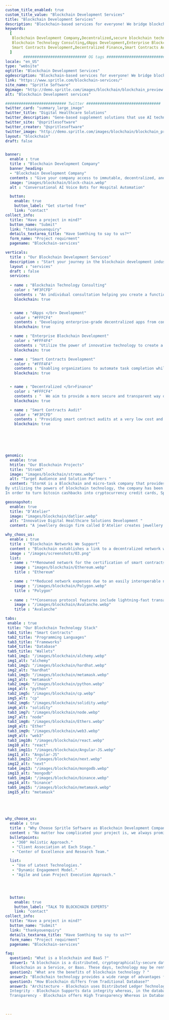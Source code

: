```yaml
---
custom_title_enabled: true
custom_title_value: "Blockchain Development Services"
title: "Blockchain Development Services"
description: "Blockchain-based services for everyone! We bridge blockchain technology with innovation and offer best blockchain-based services to companies and businesses"
keywords:
  [
   Blockchain Development Company,Decentralized,secure blockchain technologies,
   Blockchain Technology Consulting,dApps Development,Enterprise Blockchain Development,
   Smart Contracts Development,Decentralized Finance,Smart Contracts Audit,Ethereum,Polygon,Avalanche
  ]
        ############################ OG tags #################################
locale: "en_US"
type: "website"
ogtitle: "Blockchain Development Services"
ogdescription: "Blockchain-based services for everyone! We bridge blockchain technology with innovation and offer best blockchain-based services to companies and businesses" 
link: "https://www.spritle.com/blockchain-services/"
site_name: "Spritle Software"
Ogimage: "http://demo.spritle.com/images/blockchain/blockchain_preview.webp.pagespeed.ce.WkfbS_QTE-.webp"
alt: "Blockchain Development services" 

########################### Twitter #################################
twitter_card: "summary_large_image"
twitter_title: "Digital Healthcare Solutions" 
twitter_description: "Gene-based supplement solutions that use AI technology in Healthcare.We are HIPAA certified and offer custom built digital healthcare solutions for hospitals to improve their performance." 
twitter_site: "@spritlesoftware"
twitter_creater: "@spritlesoftware"
twitter_image: "http://demo.spritle.com/images/blockchain/blockchain_preview.webp.pagespeed.ce.WkfbS_QTE-.webp" 
layout: "blockchain"
draft: false


banner:
  enable : true
  title : "Blockchain Development Company"
  banner_heading:
  - "Blockchain Development Company"
  contents : "Give your company access to immutable, decentralized, and secure blockchain technologies. With our broad range of blockchain development services, we aid startups, companies, and enterprises in creating more automated, transparent, and effective versions of their operations."
  image: "images/blockchain/block-chain.webp"
  alt : "Conversational AI Voice Bots for Hospital Automation"

  button:
    enable: true
    button_label: "Get started free"
    link: "contact"
collect_info:
  title: "Have a project in mind?"
  button_name: "Submit"
  link: "thankyouenquiry"
  details_textarea_title: "Have Somthing to say to us?*"
  form_name: "Project requirment"
  pagename: "Blockchain-services"

verticals:
  title : "Our Blockchain Development Services"
  description : "Start your journey in the blockchain development industry. Blockchain development services help to create decentralized apps that provide increased traceability and security of data and transactions."
  layout : "services"
  draft : false
  services:
  
  - name : "Blockchain Technology Consulting"
    color : "#F3FCFD"
    contents : "An individual consultation helping you create a functional blockchain business network that is safe, democratic, and cutting edge."
    blockchain: true


  - name : "dApps </br> Development"
    color : "#FFFCF4"
    contents : "Developing enterprise-grade decentralized apps from conception to design, development to support, customers to speed up, the proper time to market, and ROI maximization."
    blockchain: true

  - name : "Enterprise Blockchain Development"
    color : "#FFF4F4"
    contents : "Utilize the power of innovative technology to create a long-lasting blockchain solution."
    blockchain: true

  - name : "Smart Contracts Development"
    color : "#FFF4F4"
    contents : "Enabling organizations to automate task completion while preserving the integrity of multi-party contracts."
    blockchain: true


  - name : "Decentralized </br>Finance"
    color : "#FFFCF4"
    contents : "  We aim to provide a more secure and transparent way of transaction with the use of blockchain technology."
    blockchain: true

  - name : "Smart Contracts Audit"
    color : "#F3FCFD"
    contents : "Providing smart contract audits at a very low cost and with security. With frequent auditing reports, you may complete your task quickly."
    blockchain: true

  




genomic:
  enable: true
  htitle: "Our Blockchain Projects"
  title: "StromX"
  image: "images/blockchain/stromx.webp"
  alt: "Target Audience and Solution Partners "
  content: "StormX is a Blockchain and micro-task company that provides crypto cashback.
By utilizing the powers of blockchain technology, the company has been able to offer rewards.
In order to turn bitcoin cashbacks into cryptocurrency credit cards, Spritle assists StromX."

geosnapshot:
  enable: true
  title: "D’Atelier"
  image: "images/blockchain/datlier.webp"
  alt: "Innovative Digital Healthcare Solutions Development "
  content: "A jewellery design firm called D'Atelier creates jewellery for clients on their specific requests. By developing an NFT marketplace where they may sell their unique creations as digital assets, Spritle assists them."

why_choos_us:
  enable : true
  title : "Blockchain Networks We Support"
  content : "Blockchain establishes a link to a decentralized network where users may transmit transactions and create apps without the need for a server or centralized control. Make use of our extensive network assistance for you."
  image : "/images/screenshots/03.png" 
  list:
  - name : "**Renowned network for the certification of smart contracts and transactions involving digital assets**"
    image : "images/blockchain/Ethereum.webp" 
    title : "Ethereum" 

  - name : "**Reduced network expenses due to an easily interoperable network**"
    image : "/images/blockchain/Polygon.webp"
    title : "Polygon"  
      
  - name : "**Consensus protocol features include lightning-fast transactions**"
    image : "/images/blockchain/Avalanche.webp"
    title : "Avalanche"

tabs:
 enable : true
 title: "Our Blockchain Technology Stack"
 tab1_title: "Smart Contracts"
 tab2_title: "Programming Languages"
 tab3_title: "Frameworks"
 tab4_title: "Database"
 tab5_title: "Wallets"
 tab1_img1: "/images/blockchain/alchemy.webp"
 img1_alt: "alchemy"
 tab1_img2: "/images/blockchain/hardhat.webp"
 img2_alt: "hardhat"
 tab1_img3: "/images/blockchain/metamask.webp"
 img3_alt: "metamask"
 tab2_img4: "/images/blockchain/python.webp"
 img4_alt: "python"
 tab2_img5: "/images/blockchain/cp.webp"
 img5_alt: "cp"
 tab2_img6: "/images/blockchain/solidity.webp"
 img6_alt: "solidity"
 tab3_img7: "/images/blockchain/node.webp"
 img7_alt: "node"
 tab3_img8: "/images/blockchain/Ethers.webp"
 img8_alt: "Ether"
 tab3_img9: "/images/blockchain/web3.webp"
 img9_alt: "web3"
 tab3_img10: "/images/blockchain/react.webp"
 img10_alt: "react"
 tab3_img11: "/images/blockchain/Angular-JS.webp"
 img11_alt: "Angular-JS"
 tab3_img12: "/images/blockchain/next.webp"
 img12_alt: "next"
 tab4_img13: "/images/blockchain/mongodb.webp"
 img13_alt: "mongodb"
 tab5_img14: "/images/blockchain/binance.webp"
 img14_alt: "binance"
 tab5_img15: "/images/blockchain/metamask.webp"
 img15_alt: "metamask"





why_choose_us:
  enable : true
  title : "Why Choose Spritle Software as Blockchain Development Company?"
  content : "No matter how complicated your project is, we always promise to deliver results. We deliver on our promises and live out what we teach. The first 15 days of blockchain development services from Spritle are entirely free. During this time, your team has the opportunity to observe Spritle's working methods and communication techniques."
  bulletpoints: 
   - "360° Holistic Approach."
   - "Client Association at Each Stage."
   - "Center of Excellence and Research Team."

  list:
   - "Use of Latest Technologies."
   - "Dynamic Engagement Model."
   - "Agile and Lean Project Execution Approach."


  

  button:
    enable: true
    button_label: "TALK TO BLOCKCHAIN EXPERTS"
    link: "contact"
collect_info:
  title: "Have a project in mind?"
  button_name: "Submit"
  link: "thankyouenquiry"
  details_textarea_title: "Have Somthing to say to us?*"
  form_name: "Project requirment"
  pagename: "Blockchain-services"

faq:
  question1: "What is a blockchain and BaaS ?"
  answer1: "A blockchain is a distributed, cryptographically-secure database structure that allows network participants to establish a trusted and immutable record of transactional data without the need for intermediaries.<br></br>
   Blockchain as a Service, or Baas. These days, technology may be rented, much as how Blockchain-as-a-Service enables businesses to rent cloud-based blockchain infrastructure."
  question2: "What are the benefits of blockchain technology ? "
  answer2: "Blockchain technology provides a wide range of advantages for both local communities and multinational corporations. Trusted data coordination, attack resistance, shared IT infrastructure, tokenization, and built-in incentivization are some of a blockchain's most often mentioned advantages."
  question3: "How Blockchain differs from Traditional Database?"
  answer3: "Architecture - Blockchain uses Distributed Ledger Technology, whereas Database utilizes client-server architecture.<br></br>
  Integrity - Blockchain Supports data integrity whereas, in the database, there is a possibility for malicious activity.<br></br>
  Transparency - Blockchain offers High Transparency Whereas in Database admin has the control."
  

  
---
```

